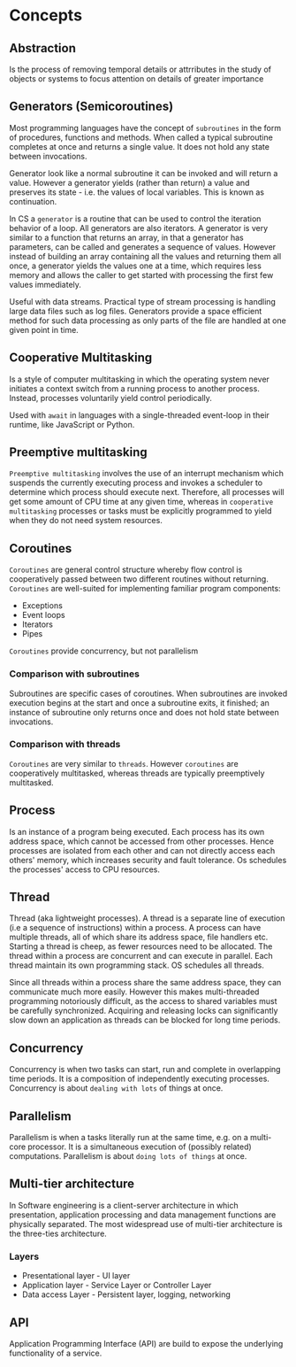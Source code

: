 # Concepts #

## Abstraction ##

Is the process of removing temporal details or attrributes in the study of objects or systems to focus attention on details of greater importance

## Generators (Semicoroutines) ##

Most programming languages have the concept of `subroutines` in the form of procedures, functions and methods. When called a typical subroutine completes at once and returns a single value. It does not hold any state between invocations.

Generator look like a normal subroutine it can be invoked and will return a value. However a generator yields (rather than return) a value and preserves its state - i.e. the values of local variables. This is known as continuation.

In CS a `generator` is a routine that can be used to control the iteration behavior of a loop. All generators are also iterators. A generator is very similar to a function that returns an array, in that a generator has parameters, can be called and generates a sequence of values. However instead of building an array containing all the values and returning them all once, a generator yields the values one at a time, which requires less memory and allows the caller to get started with processing the first few values immediately.

Useful with data streams. Practical type of stream processing is handling large data files such as log files. Generators provide a space efficient method for such data processing as only parts of the file are handled at one given point in time.

## Cooperative Multitasking ##

Is a style of computer multitasking in which the operating system never initiates a context switch from a running process to another process. Instead, processes voluntarily yield control periodically.

Used with `await` in languages with a single-threaded event-loop in their runtime, like JavaScript or Python.

## Preemptive multitasking ##

`Preemptive multitasking` involves the use of an interrupt mechanism which suspends the currently executing process and invokes a scheduler to determine which process  should execute next. Therefore, all processes will get some amount of CPU time at any given time, whereas in `cooperative multitasking` processes or tasks must be explicitly programmed to yield when they do not need system resources.

## Coroutines ##

`Coroutines` are general control structure whereby flow control is cooperatively passed between two different routines without returning. `Coroutines` are well-suited for implementing familiar program components:

- Exceptions
- Event loops
- Iterators
- Pipes

`Coroutines` provide concurrency, but not parallelism

### Comparison with subroutines ###

Subroutines are specific cases of coroutines. When subroutines are invoked execution begins at the start and once a subroutine exits, it finished; an instance of subroutine only returns once and does not hold state between invocations.

### Comparison with threads ###

`Coroutines` are very similar to `threads`. However `coroutines` are cooperatively multitasked, whereas threads are typically preemptively multitasked.

## Process ##

Is an instance of a program being executed. Each process has its own address space, which cannot be accessed from other processes. Hence processes are isolated from each other and can not directly access each others' memory, which increases security and fault tolerance. Os schedules the processes' access to CPU resources.

## Thread ##

Thread (aka lightweight processes). A thread is a separate line of execution (i.e a sequence of instructions) within a process. A process can have multiple threads, all of which share its address space, file handlers etc. Starting a thread is cheep, as fewer resources need to be allocated. The thread within a process are concurrent and can execute in parallel. Each thread maintain its own programming stack. OS schedules all threads.

Since all threads within a process share the same address space, they can communicate much more easily. However this makes multi-threaded programming notoriously difficult, as the access to shared variables must be carefully synchronized. Acquiring and releasing locks can significantly slow down an application as threads can be blocked for long time periods.

## Concurrency ##

Concurrency is when two tasks can start, run and complete in overlapping time periods.
It is a composition of independently executing processes.
Concurrency is about `dealing with lots` of things at once.

## Parallelism ##

Parallelism is when a tasks literally run at the same time, e.g. on a multi-core processor.
It is a simultaneous execution of (possibly related) computations.
Parallelism is about `doing lots of things` at once.

## Multi-tier architecture ##

In Software engineering is a client-server architecture in which presentation, application processing and data management functions are physically separated. The most widespread use of multi-tier architecture is the three-ties architecture.

### Layers ###

- Presentational layer - UI layer
- Application layer - Service Layer or Controller Layer
- Data access Layer - Persistent layer, logging, networking

## API ##

Application Programming Interface (API) are build to expose the underlying functionality of a service.
